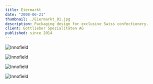 ```yaml
---
title: Eiermarkt
date: "2008-06-21"
thumbnail: ./Eiermarkt_01.jpg
description: Packaging design for exclusive Swiss confectionery.
client: Gottlieber Spezialitäten AG
published: since 2014
---
```


![Innofield](./Innofield_01.jpg)

![Innofield](./Innofield_02.jpg)

![Innofield](./Innofield_03.jpg)

![Innofield](./Innofield_03.jpg)
